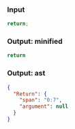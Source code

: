 ### Input
```js parse:stmt
return;
```

### Output: minified
```js
return
```

### Output: ast
```json
{
  "Return": {
    "span": "0:7",
    "argument": null
  }
}
```
